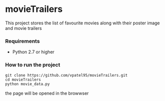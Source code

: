 # movieTrailers
This project stores the list of favourite movies along with their poster image and movie trailers

### Requirements
- Python 2.7 or higher

### How to run the project
```
git clone https://github.com/vpatel95/movieTrailers.git
cd movieTrailers
python movie_data.py
```
the page will be opened in the browwser
